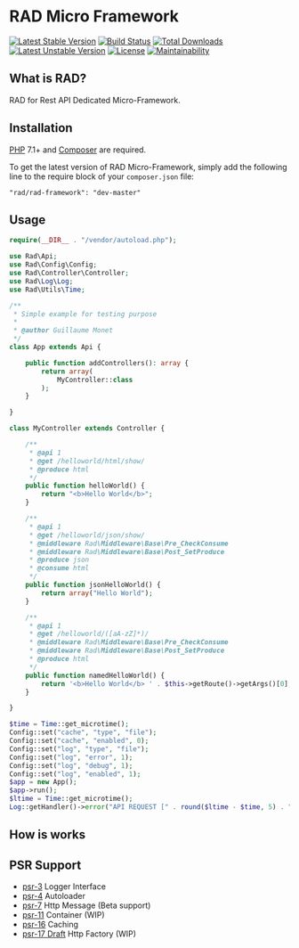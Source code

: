 RAD Micro Framework
==========================

[![Latest Stable Version](https://poser.pugx.org/rad/rad-framework/v/stable)](https://packagist.org/packages/rad/rad-framework)
[![Build Status](https://travis-ci.org/guillaumemonet/Rad.svg?branch=master)](https://travis-ci.org/guillaumemonet/Rad)
[![Total Downloads](https://poser.pugx.org/rad/rad-framework/downloads)](https://packagist.org/packages/rad/rad-framework)
[![Latest Unstable Version](https://poser.pugx.org/rad/rad-framework/v/unstable)](https://packagist.org/packages/rad/rad-framework)
[![License](https://poser.pugx.org/rad/rad-framework/license)](https://packagist.org/packages/rad/rad-framework)
[![Maintainability](https://api.codeclimate.com/v1/badges/8e095176dd6216eea653/maintainability)](https://codeclimate.com/github/guillaumemonet/Rad/maintainability)

## What is RAD?
RAD for Rest API Dedicated Micro-Framework.

## Installation

[PHP](https://php.net) 7.1+ and [Composer](https://getcomposer.org) are required.

To get the latest version of RAD Micro-Framework, simply add the following line to the require block of your `composer.json` file:

```
"rad/rad-framework": "dev-master"
```

## Usage

```php
require(__DIR__ . "/vendor/autoload.php");

use Rad\Api;
use Rad\Config\Config;
use Rad\Controller\Controller;
use Rad\Log\Log;
use Rad\Utils\Time;

/**
 * Simple example for testing purpose
 *
 * @author Guillaume Monet
 */
class App extends Api {

    public function addControllers(): array {
        return array(
            MyController::class
        );
    }

}

class MyController extends Controller {

    /**
     * @api 1
     * @get /helloworld/html/show/
     * @produce html
     */
    public function helloWorld() {
        return "<b>Hello World</b>";
    }

    /**
     * @api 1
     * @get /helloworld/json/show/
     * @middleware Rad\Middleware\Base\Pre_CheckConsume
     * @middleware Rad\Middleware\Base\Post_SetProduce
     * @produce json
     * @consume html
     */
    public function jsonHelloWorld() {
        return array("Hello World");
    }

    /**
     * @api 1
     * @get /helloworld/([aA-zZ]*)/
     * @middleware Rad\Middleware\Base\Pre_CheckConsume
     * @middleware Rad\Middleware\Base\Post_SetProduce
     * @produce html
     */
    public function namedHelloWorld() {
        return '<b>Hello World</b> ' . $this->getRoute()->getArgs()[0];
    }

}

$time = Time::get_microtime();
Config::set("cache", "type", "file");
Config::set("cache", "enabled", 0);
Config::set("log", "type", "file");
Config::set("log", "error", 1);
Config::set("log", "debug", 1);
Config::set("log", "enabled", 1);
$app = new App();
$app->run();
$ltime = Time::get_microtime();
Log::getHandler()->error("API REQUEST [" . round($ltime - $time, 5) . "]");

```

## How is works


## PSR Support

* [psr-3](http://www.php-fig.org/psr/psr-3/) Logger Interface
* [psr-4](http://www.php-fig.org/psr/psr-4/) Autoloader
* [psr-7](http://www.php-fig.org/psr/psr-7/) Http Message (Beta support)
* [psr-11](http://www.php-fig.org/psr/psr-11/) Container (WIP)
* [psr-16](http://www.php-fig.org/psr/psr-16/) Caching
* [psr-17 Draft](https://github.com/php-fig/fig-standards/tree/master/proposed/http-factory) Http Factory (WIP)



